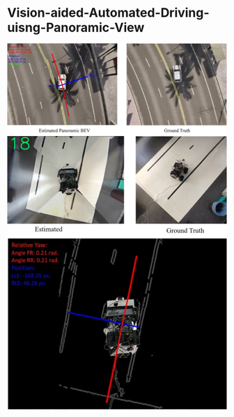 # Vision-aided-Automated-Driving-uisng-Panoramic-View
<img align="center" src="images/bev_simulation.jpg" width="750">
<img align="center" src="images/bev_hardware.jpg" width="750">
<img align="center" src="images/canny.jpg" width="750">
